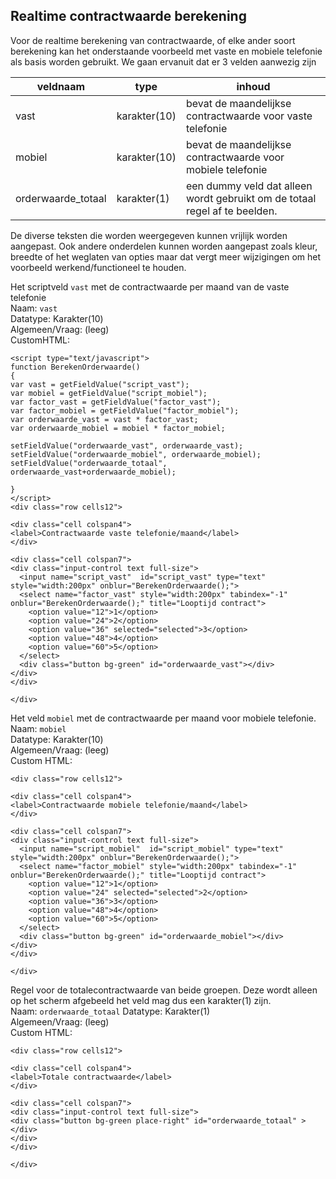 ## Realtime contractwaarde berekening

Voor de realtime berekening van contractwaarde, of elke ander soort berekening kan het onderstaande 
voorbeeld met vaste en mobiele telefonie als basis worden gebruikt. We gaan ervanuit dat er 3 velden aanwezig zijn

veldnaam | type | inhoud
---------|------|-------
vast | karakter(10) | bevat de maandelijkse contractwaarde voor vaste telefonie
mobiel | karakter(10) | bevat de maandelijkse contractwaarde voor mobiele telefonie
orderwaarde_totaal | karakter(1) | een dummy veld dat alleen wordt gebruikt om de totaal regel af te beelden.

De diverse teksten die worden weergegeven kunnen vrijlijk worden aangepast. Ook andere onderdelen kunnen 
worden aangepast zoals kleur, breedte of het weglaten van opties maar dat vergt meer wijzigingen om het 
voorbeeld werkend/functioneel te houden.


Het scriptveld `vast` met de contractwaarde per maand van de vaste telefonie  
Naam: `vast`  
Datatype: Karakter(10)  
Algemeen/Vraag: (leeg)  
CustomHTML:
```
<script type="text/javascript">
function BerekenOrderwaarde()
{
var vast = getFieldValue("script_vast");
var mobiel = getFieldValue("script_mobiel");
var factor_vast = getFieldValue("factor_vast");
var factor_mobiel = getFieldValue("factor_mobiel");
var orderwaarde_vast = vast * factor_vast;
var orderwaarde_mobiel = mobiel * factor_mobiel;

setFieldValue("orderwaarde_vast", orderwaarde_vast);
setFieldValue("orderwaarde_mobiel", orderwaarde_mobiel);
setFieldValue("orderwaarde_totaal", orderwaarde_vast+orderwaarde_mobiel);

}
</script>
<div class="row cells12">

<div class="cell colspan4">
<label>Contractwaarde vaste telefonie/maand</label>
</div>

<div class="cell colspan7">
<div class="input-control text full-size">
  <input name="script_vast"  id="script_vast" type="text" style="width:200px" onblur="BerekenOrderwaarde();">
  <select name="factor_vast" style="width:200px" tabindex="-1" onblur="BerekenOrderwaarde();" title="Looptijd contract">
    <option value="12">1</option>
    <option value="24">2</option>
    <option value="36" selected="selected">3</option>
    <option value="48">4</option>
    <option value="60">5</option>
  </select>
  <div class="button bg-green" id="orderwaarde_vast"></div>
</div>
</div>

</div>
```

Het veld `mobiel` met de contractwaarde per maand voor mobiele telefonie.  
Naam: `mobiel`  
Datatype: Karakter(10)  
Algemeen/Vraag: (leeg)  
Custom HTML:
```
<div class="row cells12">

<div class="cell colspan4">
<label>Contractwaarde mobiele telefonie/maand</label>
</div>

<div class="cell colspan7">
<div class="input-control text full-size">
  <input name="script_mobiel"  id="script_mobiel" type="text" style="width:200px" onblur="BerekenOrderwaarde();">
  <select name="factor_mobiel" style="width:200px" tabindex="-1" onblur="BerekenOrderwaarde();" title="Looptijd contract">
    <option value="12">1</option>
    <option value="24" selected="selected">2</option>
    <option value="36">3</option>
    <option value="48">4</option>
    <option value="60">5</option>
  </select>
  <div class="button bg-green" id="orderwaarde_mobiel"></div>
</div>
</div>

</div>
```

Regel voor de totalecontractwaarde van beide groepen. Deze wordt alleen op het scherm afgebeeld het veld mag dus een karakter(1) zijn.  
Naam: `orderwaarde_totaal` 
Datatype: Karakter(1)  
Algemeen/Vraag: (leeg)  
Custom HTML:
```
<div class="row cells12">

<div class="cell colspan4">
<label>Totale contractwaarde</label>
</div>

<div class="cell colspan7">
<div class="input-control text full-size">
<div class="button bg-green place-right" id="orderwaarde_totaal" ></div>
</div>
</div>

</div>
```
